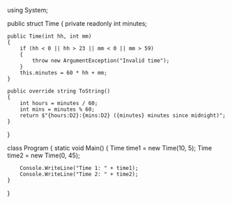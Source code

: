 using System;

public struct Time
{
    private readonly int minutes;

    public Time(int hh, int mm)
    {
        if (hh < 0 || hh > 23 || mm < 0 || mm > 59)
        {
            throw new ArgumentException("Invalid time");
        }
        this.minutes = 60 * hh + mm;
    }

    public override string ToString()
    {
        int hours = minutes / 60;
        int mins = minutes % 60;
        return $"{hours:D2}:{mins:D2} ({minutes} minutes since midnight)";
    }
}

class Program
{
    static void Main()
    {
        Time time1 = new Time(10, 5);
        Time time2 = new Time(0, 45);

        Console.WriteLine("Time 1: " + time1);
        Console.WriteLine("Time 2: " + time2);
    }
}

